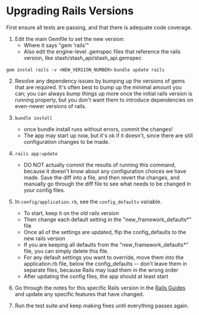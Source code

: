 
Upgrading Rails Versions
=========================

First ensure all tests are passing, and that there is adequate code coverage.

1. Edit the main Gemfile to set the new version:
   - Where it says "gem 'rails'"
   - Also edit the engine-level .gemspec files that reference the rails
     version, like stash/stash_api/stash_api.gemspec

`gem instal rails -v <NEW_VERSION_NUMBER>`
`bundle update rails`

2. Resolve any dependency issues by bumping up the versions of gems
   that are required. It's often best to bump up the minimal amount
   you can; you can always bump things up more once the initial rails
   version is running properly, but you don't want them to introduce
   dependencies on even-newer versions of rails.

3. `bundle install`
   - once bundle install runs without errors, commit the changes!
   - The app may start up now, but it's ok if it doesn't, since there are
     still configuration changes to be made.

4. `rails app:update`
   - DO NOT actually commit the results of running this command, because
     it doesn't know about any configuration choices we have made. Save the
     diff into a file, and then revert the changes, and manually go
     through the diff file to see what needs to be changed in your
     config files.

5. In `config/application.rb`, see the `config_defaults` variable.
   - To start, keep it on the old rails version
   - Then change each default setting in the "new_framework_defaults*"
     file
   - Once all of the settings are updated, flip the config_defaults
     to the new rails version
   - If you are keeping all defaults from the
     "new_framework_defaults*" file, you can simply delete this file.
   - For any default settings you want to override, move them into
     the application.rb file, below the config_defaults -- don't
     leave them in separate files, because Rails may load them in the
	 wrong order
   - After updating the config files, the app should at least start

5. Go through the notes for this specific Rails version in the
   [Rails Guides](https://guides.rubyonrails.org/upgrading_ruby_on_rails.html)
   and update any specific features that have changed.

6. Run the test suite and keep making fixes until everything passes again.

